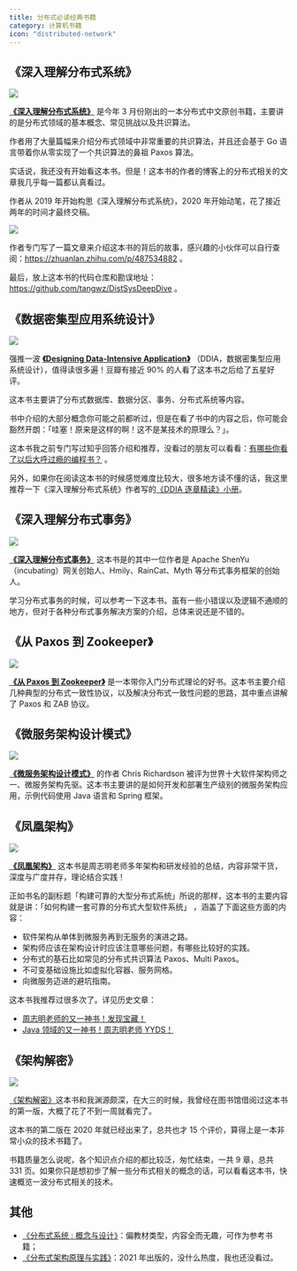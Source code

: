 ```yaml
---
title: 分布式必读经典书籍
category: 计算机书籍
icon: "distributed-network"
---
```


## 《深入理解分布式系统》

![](https://oss.javaguide.cn/github/javaguide/books/deep-understanding-of-distributed-system.png)

**[《深入理解分布式系统》](https://book.douban.com/subject/35794814/)** 是今年 3 月份刚出的一本分布式中文原创书籍，主要讲的是分布式领域的基本概念、常见挑战以及共识算法。

作者用了大量篇幅来介绍分布式领域中非常重要的共识算法，并且还会基于 Go 语言带着你从零实现了一个共识算法的鼻祖 Paxos 算法。

实话说，我还没有开始看这本书。但是！这本书的作者的博客上的分布式相关的文章我几乎每一篇都认真看过。

作者从 2019 年开始构思《深入理解分布式系统》，2020 年开始动笔，花了接近两年的时间才最终交稿。

![](https://oss.javaguide.cn/github/javaguide/books/image-20220706121952258.png)

作者专门写了一篇文章来介绍这本书的背后的故事，感兴趣的小伙伴可以自行查阅：<https://zhuanlan.zhihu.com/p/487534882> 。

最后，放上这本书的代码仓库和勘误地址：<https://github.com/tangwz/DistSysDeepDive> 。

## 《数据密集型应用系统设计》

![](https://oss.javaguide.cn/github/javaguide/books/ddia.png)

强推一波 **[《Designing Data-Intensive Application》](https://book.douban.com/subject/30329536/)** （DDIA，数据密集型应用系统设计），值得读很多遍！豆瓣有接近 90% 的人看了这本书之后给了五星好评。

这本书主要讲了分布式数据库、数据分区、事务、分布式系统等内容。

书中介绍的大部分概念你可能之前都听过，但是在看了书中的内容之后，你可能会豁然开朗：「哇塞！原来是这样的啊！这不是某技术的原理么？」。

这本书我之前专门写过知乎回答介绍和推荐，没看过的朋友可以看看：[有哪些你看了以后大呼过瘾的编程书？](https://www.zhihu.com/question/50408698/answer/2278198495) 。

另外，如果你在阅读这本书的时候感觉难度比较大，很多地方读不懂的话，我这里推荐一下《深入理解分布式系统》作者写的[《DDIA 逐章精读》小册](https://ddia.qtmuniao.com)。

## 《深入理解分布式事务》

![](https://oss.javaguide.cn/github/javaguide/books/In-depth-understanding-of-distributed-transactions-xiaoyu.png)

**[《深入理解分布式事务》](https://book.douban.com/subject/35626925/)** 这本书是的其中一位作者是 Apache ShenYu（incubating）网关创始人、Hmily、RainCat、Myth 等分布式事务框架的创始人。

学习分布式事务的时候，可以参考一下这本书。虽有一些小错误以及逻辑不通顺的地方，但对于各种分布式事务解决方案的介绍，总体来说还是不错的。

## 《从 Paxos 到 Zookeeper》

![](https://oss.javaguide.cn/github/javaguide/books/image-20211216161350118.png)

**[《从 Paxos 到 Zookeeper》](https://book.douban.com/subject/26292004/)** 是一本带你入门分布式理论的好书。这本书主要介绍几种典型的分布式一致性协议，以及解决分布式一致性问题的思路，其中重点讲解了 Paxos 和 ZAB 协议。

## 《微服务架构设计模式》

![](https://oss.javaguide.cn/github/javaguide/books/microservices-patterns.png)

**[《微服务架构设计模式》](https://book.douban.com/subject/33425123/)** 的作者 Chris Richardson 被评为世界十大软件架构师之一、微服务架构先驱。这本书主要讲的是如何开发和部署生产级别的微服务架构应用，示例代码使用 Java 语言和 Spring 框架。

## 《凤凰架构》

![](https://oss.javaguide.cn/github/javaguide/books/f5bec14d3b404ac4b041d723153658b5.png)

**[《凤凰架构》](https://book.douban.com/subject/35492898/)** 这本书是周志明老师多年架构和研发经验的总结，内容非常干货，深度与广度并存，理论结合实践！

正如书名的副标题「构建可靠的大型分布式系统」所说的那样，这本书的主要内容就是讲：「如何构建一套可靠的分布式大型软件系统」 ，涵盖了下面这些方面的内容：

- 软件架构从单体到微服务再到无服务的演进之路。
- 架构师应该在架构设计时应该注意哪些问题，有哪些比较好的实践。
- 分布式的基石比如常见的分布式共识算法 Paxos、Multi Paxos。
- 不可变基础设施比如虚拟化容器、服务网格。
- 向微服务迈进的避坑指南。

这本书我推荐过很多次了。详见历史文章：

- [周志明老师的又一神书！发现宝藏！](https://mp.weixin.qq.com/s?__biz=Mzg2OTA0Njk0OA==&mid=2247505254&idx=1&sn=04faf3093d6002354f06fffbfc2954e0&chksm=cea19aadf9d613bbba7ed0e02ccc4a9ef3a30f4d83530e7ad319c2cc69cd1770e43d1d470046&scene=178&cur_album_id=1646812382221926401#rd)
- [Java 领域的又一神书！周志明老师 YYDS！](https://mp.weixin.qq.com/s/9nbzfZGAWM9_qIMp1r6uUQ)

## 《架构解密》

![](https://oss.javaguide.cn/github/javaguide/books/jiagoujiemi.png)

[《架构解密》](https://book.douban.com/subject/35093373/)这本书和我渊源颇深，在大三的时候，我曾经在图书馆借阅过这本书的第一版，大概了花了不到一周就看完了。

这本书的第二版在 2020 年就已经出来了，总共也才 15 个评价，算得上是一本非常小众的技术书籍了。

书籍质量怎么说呢，各个知识点介绍的都比较泛，匆忙结束，一共 9 章，总共 331 页。如果你只是想初步了解一些分布式相关的概念的话，可以看看这本书，快速概览一波分布式相关的技术。

## 其他

- [《分布式系统 : 概念与设计》](https://book.douban.com/subject/21624776/)：偏教材类型，内容全而无趣，可作为参考书籍；
- [《分布式架构原理与实践》](https://book.douban.com/subject/35689350/)：2021 年出版的，没什么热度，我也还没看过。
